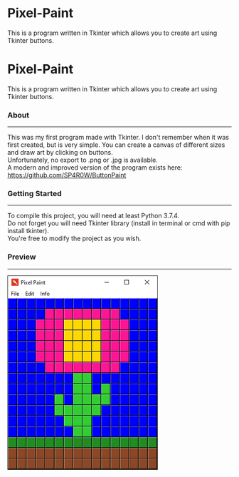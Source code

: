 # Pixel-Paint
This is a program written in Tkinter which allows you to create art using Tkinter buttons.

# Pixel-Paint
This is a program written in Tkinter which allows you to create art using Tkinter buttons.

### About
-------------
This was my first program made with Tkinter. I don't remember when it was first created, but is very simple. You can create a canvas of different sizes and draw art by clicking on buttons. <br>
Unfortunately, no export to .png or .jpg is available. <br>
A modern and improved version of the program exists here: https://github.com/SP4R0W/ButtonPaint

### Getting Started
-------------
To compile this project, you will need at least Python 3.7.4.<br> 
Do not forget you will need Tkinter library (install in terminal or cmd with pip install tkinter). <br>
You're free to modify the project as you wish.

### Preview
-------------
![Screenshot 1](images/screen1.png)
